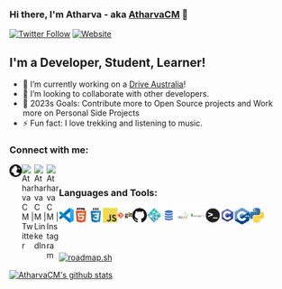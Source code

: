 ### Hi there, I'm Atharva - aka [AtharvaCM][website] 👋

[![Twitter Follow](https://img.shields.io/twitter/follow/Atharva_CM?color=1DA1F2&logo=twitter&style=for-the-badge)](https://twitter.com/intent/follow?original_referer=https%3A%2F%2Fgithub.com%2FAtharva_CM&screen_name=Atharva_CM)
[![Website](https://img.shields.io/website?label=atharvacm.netlify.app&style=for-the-badge&url=https%3A%2F%2Fatharvacm.netlify.app)](https://atharvacm.netlify.app)

## I'm a Developer, Student, Learner!

- 🔭 I’m currently working on a [Drive Australia][drive]!
- 👯 I’m looking to collaborate with other developers.
- 🥅 2023s Goals: Contribute more to Open Source projects and Work more on Personal Side Projects
- ⚡ Fun fact: I love trekking and listening to music.

### Connect with me:

[<img align="left" alt="atharvacm.netlify.app" width="22px" src="https://raw.githubusercontent.com/iconic/open-iconic/master/svg/globe.svg" style="color:#FFF;" />][website]
[<img align="left" alt="AtharvaCM | Twitter" width="22px" src="https://cdn.jsdelivr.net/npm/simple-icons@v3/icons/twitter.svg" />][twitter]
[<img align="left" alt="AtharvaCM | LinkedIn" width="22px" src="https://cdn.jsdelivr.net/npm/simple-icons@v3/icons/linkedin.svg" />][linkedin]
[<img align="left" alt="AtharvaCM | Instagram" width="22px" src="https://cdn.jsdelivr.net/npm/simple-icons@v3/icons/instagram.svg" />][instagram]

<br />

### Languages and Tools:


<img align="left" alt="Visual Studio Code" width="26px" src="https://raw.githubusercontent.com/github/explore/80688e429a7d4ef2fca1e82350fe8e3517d3494d/topics/visual-studio-code/visual-studio-code.png" />
<img align="left" alt="HTML5" width="26px" src="https://raw.githubusercontent.com/github/explore/80688e429a7d4ef2fca1e82350fe8e3517d3494d/topics/html/html.png" />
<img align="left" alt="CSS3" width="26px" src="https://raw.githubusercontent.com/github/explore/80688e429a7d4ef2fca1e82350fe8e3517d3494d/topics/css/css.png" />
<img align="left" alt="JavaScript" width="26px" src="https://raw.githubusercontent.com/github/explore/80688e429a7d4ef2fca1e82350fe8e3517d3494d/topics/javascript/javascript.png" />
<img align="left" alt="Git" width="26px" src="https://raw.githubusercontent.com/github/explore/80688e429a7d4ef2fca1e82350fe8e3517d3494d/topics/git/git.png" />
<img align="left" alt="GitHub" width="26px" src="https://raw.githubusercontent.com/github/explore/78df643247d429f6cc873026c0622819ad797942/topics/github/github.png" />
<!-- <img align="left" alt="p5" width="26px" src="img/p5.png" /> -->
<img align="left" alt="netlify" width="26px" src="img/netlify.png" />

<img align="left" alt="SQL" width="26px" src="https://raw.githubusercontent.com/github/explore/80688e429a7d4ef2fca1e82350fe8e3517d3494d/topics/sql/sql.png" />
<img align="left" alt="MySQL" width="26px" src="https://raw.githubusercontent.com/github/explore/80688e429a7d4ef2fca1e82350fe8e3517d3494d/topics/mysql/mysql.png" />
<img align="left" alt="MongoDB" width="26px" src="https://raw.githubusercontent.com/github/explore/80688e429a7d4ef2fca1e82350fe8e3517d3494d/topics/mongodb/mongodb.png"> 
<img align="left" alt="Terminal" width="26px" src="https://raw.githubusercontent.com/github/explore/80688e429a7d4ef2fca1e82350fe8e3517d3494d/topics/terminal/terminal.png">
<img align="left" alt="c" width="26px" src="img/c.png" />
<img align="left" alt="cpp" width="26px" src="img/cpp.jpg" />
<img align="left" alt="py" width="26px" src="img/py.png" />
<!-- <img align="left" alt="flutter" width="26px" src="img/flutter2.png" /> -->


<br />
<br />


[website]: https://atharvacm.netlify.app
[twitter]: https://twitter.com/Atharva
[instagram]: https://instagram.com/atharva_cm
[linkedin]: https://linkedin.com/in/atharva-m-188921108
[drive]: https://drive.com.au
<br />

[![roadmap.sh](https://api.roadmap.sh/v1-badge/wide/644267efe27257737493d8bf?variant=dark)](https://roadmap.sh)

[![AtharvaCM's github stats](https://github-readme-stats.vercel.app/api?username=AtharvaCM&count_private=true)](https://github.com/anuraghazra/github-readme-stats)

